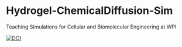 # Hydrogel-ChemicalDiffusion-Sim
Teaching Simulations for Cellular and Biomolecular Engineering at WPI

[![DOI](https://zenodo.org/badge/DOI/10.5281/zenodo.2648852.svg)](https://doi.org/10.5281/zenodo.2648852)

